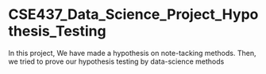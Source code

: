 # CSE437_Data_Science_Project_Hypothesis_Testing
In this project, We have made a hypothesis on note-tacking methods. Then, we tried to prove our hypothesis testing by data-science methods

